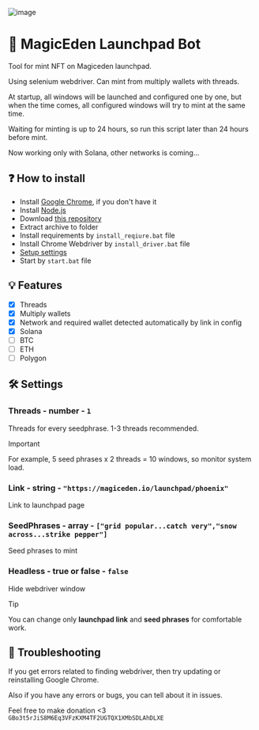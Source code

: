 ![image](https://github.com/Starlk7/Magiceden-Launchpad-Bot/assets/155927834/9d77eed5-6f94-4c88-b8bf-f8765b295d74)

# 🤖 MagicEden Launchpad Bot
Tool for mint NFT on Magiceden launchpad.

Using selenium webdriver. Can mint from multiply wallets with threads.

At startup, all windows will be launched and configured one by one, but when the time comes, all configured windows will try to mint at the same time.

Waiting for minting is up to 24 hours, so run this script later than 24 hours before mint.

Now working only with Solana, other networks is coming...

## ❓ How to install
* Install [Google Chrome](https://www.google.com/chrome/), if you don't have it
* Install [Node.js](https://nodejs.org/en/download/current)
* Download [this repository](https://github.com/Starlk7/Magiceden-Launchpad-Bot/archive/refs/heads/main.zip)
* Extract archive to folder
* Install requirements by ```install_reqiure.bat``` file
* Install Chrome Webdriver by ```install_driver.bat``` file
* [Setup settings](https://github.com/Starlk7/Magiceden-Launchpad-Bot/blob/main/README.md#settings)
* Start by ```start.bat``` file

## 💡 Features
- [x] Threads
- [x] Multiply wallets
- [x] Network and required wallet detected automatically by link in config
- [x] Solana
- [ ] BTC
- [ ] ETH
- [ ] Polygon

## 🛠️ Settings
### Threads - number - ```1```

Threads for every seedphrase.  1-3 threads recommended.

> [!IMPORTANT]
> For example, 5 seed phrases x 2 threads = 10 windows, so monitor system load.


### Link - string - ```"https://magiceden.io/launchpad/phoenix"```

Link to launchpad page

### SeedPhrases - array - ```["grid popular...catch very","snow across...strike pepper"]```

Seed phrases to mint

### Headless - true or false - ```false```

Hide webdriver window
> [!TIP]
> You can change only **launchpad link** and **seed phrases** for comfortable work.


## 📑 Troubleshooting
If you get errors related to finding  webdriver, then try updating or reinstalling Google Chrome.

Also if you have any errors or bugs, you can tell about it in issues.

Feel free to make donation <3
```GBo3t5rJiS8M6Eq3VFzKXM4TF2UGTQX1XMbSDLAhDLXE```
